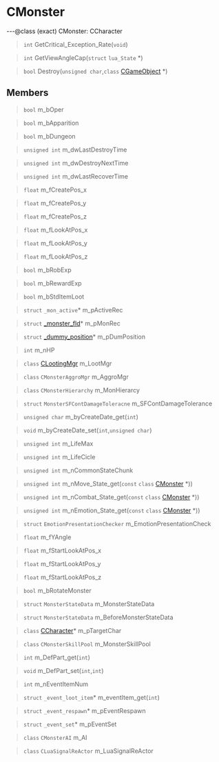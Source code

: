 # CMonster

---@class (exact) CMonster: CCharacter
 
> `int` GetCritical_Exception_Rate(`void`)
 
> `int` GetViewAngleCap(`struct` `lua_State` *)
 
> `bool` Destroy(`unsigned char`,`class` [CGameObject](lua/classes/CGameObject.md) *)
 
## Members
 
> `bool` m_bOper
 
> `bool` m_bApparition
 
> `bool` m_bDungeon
 
> `unsigned int` m_dwLastDestroyTime
 
> `unsigned int` m_dwDestroyNextTime
 
> `unsigned int` m_dwLastRecoverTime
 
> `float` m_fCreatePos_x
 
> `float` m_fCreatePos_y
 
> `float` m_fCreatePos_z
 
> `float` m_fLookAtPos_x
 
> `float` m_fLookAtPos_y
 
> `float` m_fLookAtPos_z
 
> `bool` m_bRobExp
 
> `bool` m_bRewardExp
 
> `bool` m_bStdItemLoot
 
> `struct` `_mon_active`* m_pActiveRec
 
> `struct` [_monster_fld](lua/classes/_monster_fld.md)* m_pMonRec
 
> `struct` [_dummy_position](lua/classes/_dummy_position.md)* m_pDumPosition
 
> `int` m_nHP
 
> `class` [CLootingMgr](lua/classes/CLootingMgr.md) m_LootMgr
 
> `class` `CMonsterAggroMgr` m_AggroMgr
 
> `class` `CMonsterHierarchy` m_MonHierarcy
 
> `struct` `MonsterSFContDamageToleracne` m_SFContDamageTolerance
 
> `unsigned char` m_byCreateDate_get(`int`)
 
> `void` m_byCreateDate_set(`int`,`unsigned char`)
 
> `unsigned int` m_LifeMax
 
> `unsigned int` m_LifeCicle
 
> `unsigned int` m_nCommonStateChunk
 
> `unsigned int` m_nMove_State_get(`const` `class` [CMonster](lua/classes/CMonster.md) *))
 
> `unsigned int` m_nCombat_State_get(`const` `class` [CMonster](lua/classes/CMonster.md) *))
 
> `unsigned int` m_nEmotion_State_get(`const` `class` [CMonster](lua/classes/CMonster.md) *))
 
> `struct` `EmotionPresentationChecker` m_EmotionPresentationCheck
 
> `float` m_fYAngle
 
> `float` m_fStartLookAtPos_x
 
> `float` m_fStartLookAtPos_y
 
> `float` m_fStartLookAtPos_z
 
> `bool` m_bRotateMonster
 
> `struct` `MonsterStateData` m_MonsterStateData
 
> `struct` `MonsterStateData` m_BeforeMonsterStateData
 
> `class` [CCharacter](lua/classes/CCharacter.md)* m_pTargetChar
 
> `class` `CMonsterSkillPool` m_MonsterSkillPool
 
> `int` m_DefPart_get(`int`)
 
> `void` m_DefPart_set(`int`,`int`)
 
> `int` m_nEventItemNum
 
> `struct` `_event_loot_item`* m_eventItem_get(`int`)
 
> `struct` `_event_respawn`* m_pEventRespawn
 
> `struct` `_event_set`* m_pEventSet
 
> `class` `CMonsterAI` m_AI
 
> `class` `CLuaSignalReActor` m_LuaSignalReActor
 
